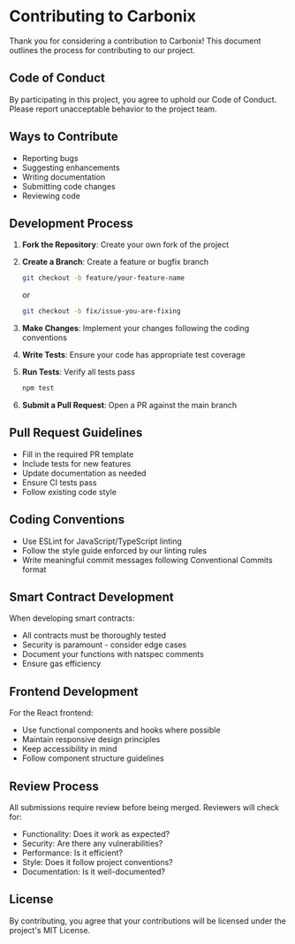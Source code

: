 # Contributing to Carbonix

Thank you for considering a contribution to Carbonix! This document outlines the process for contributing to our project.

## Code of Conduct

By participating in this project, you agree to uphold our Code of Conduct. Please report unacceptable behavior to the project team.

## Ways to Contribute

- Reporting bugs
- Suggesting enhancements
- Writing documentation
- Submitting code changes
- Reviewing code

## Development Process

1. **Fork the Repository**: Create your own fork of the project

2. **Create a Branch**: Create a feature or bugfix branch
   ```bash
   git checkout -b feature/your-feature-name
   ```
   or
   ```bash
   git checkout -b fix/issue-you-are-fixing
   ```

3. **Make Changes**: Implement your changes following the coding conventions

4. **Write Tests**: Ensure your code has appropriate test coverage

5. **Run Tests**: Verify all tests pass
   ```bash
   npm test
   ```

6. **Submit a Pull Request**: Open a PR against the main branch

## Pull Request Guidelines

- Fill in the required PR template
- Include tests for new features
- Update documentation as needed
- Ensure CI tests pass
- Follow existing code style

## Coding Conventions

- Use ESLint for JavaScript/TypeScript linting
- Follow the style guide enforced by our linting rules
- Write meaningful commit messages following Conventional Commits format

## Smart Contract Development

When developing smart contracts:

- All contracts must be thoroughly tested
- Security is paramount - consider edge cases
- Document your functions with natspec comments
- Ensure gas efficiency

## Frontend Development

For the React frontend:

- Use functional components and hooks where possible
- Maintain responsive design principles
- Keep accessibility in mind
- Follow component structure guidelines

## Review Process

All submissions require review before being merged. Reviewers will check for:

- Functionality: Does it work as expected?
- Security: Are there any vulnerabilities?
- Performance: Is it efficient?
- Style: Does it follow project conventions?
- Documentation: Is it well-documented?

## License

By contributing, you agree that your contributions will be licensed under the project's MIT License.